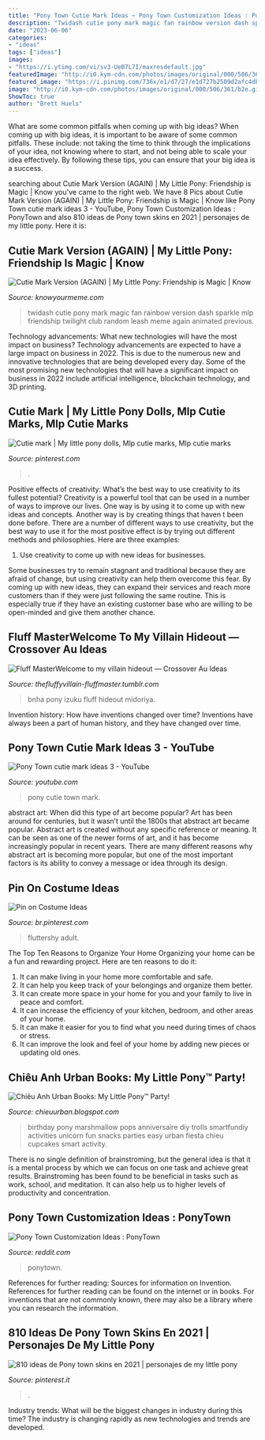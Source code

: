 ```yaml
---
title: "Pony Town Cutie Mark Ideas ~ Pony Town Customization Ideas : Ponytown"
description: "Twidash cutie pony mark magic fan rainbow version dash sparkle mlp friendship twilight club random leash meme again animated previous"
date: "2023-06-06"
categories:
- "ideas"
tags: ["ideas"]
images:
- "https://i.ytimg.com/vi/sv3-UeB7L7I/maxresdefault.jpg"
featuredImage: "http://i0.kym-cdn.com/photos/images/original/000/506/361/b2e.gif"
featured_image: "https://i.pinimg.com/736x/e1/d7/27/e1d727b2509d2afc4db09bcbc9d0eedf.jpg"
image: "http://i0.kym-cdn.com/photos/images/original/000/506/361/b2e.gif"
ShowToc: true
author: "Brett Huels"
---
```



What are some common pitfalls when coming up with big ideas?
When coming up with big ideas, it is important to be aware of some common pitfalls. These include: not taking the time to think through the implications of your idea, not knowing where to start, and not being able to scale your idea effectively. By following these tips, you can ensure that your big idea is a success.

	

		
searching about Cutie Mark Version (AGAIN) | My Little Pony: Friendship is Magic | Know you've came to the right web. We have 8 Pics about Cutie Mark Version (AGAIN) | My Little Pony: Friendship is Magic | Know like Pony Town cutie mark ideas 3 - YouTube, Pony Town Customization Ideas : PonyTown and also 810 ideas de Pony town skins en 2021 | personajes de my little pony. Here it is:
		
    
## Cutie Mark Version (AGAIN) | My Little Pony: Friendship Is Magic | Know

<img loading=lazy src="http://i0.kym-cdn.com/photos/images/original/000/506/361/b2e.gif" onerror="this.onerror=null;this.src='https://tse3.mm.bing.net/th?id=OIP.ImZ5AueNJrfqdWVCX8yC-wHaEP&amp;pid=15.1';" alt="Cutie Mark Version (AGAIN) | My Little Pony: Friendship is Magic | Know">

_Source: knowyourmeme.com_

>twidash cutie pony mark magic fan rainbow version dash sparkle mlp friendship twilight club random leash meme again animated previous. 

	

Technology advancements: What new technologies will have the most impact on business?
Technology advancements are expected to have a large impact on business in 2022. This is due to the numerous new and innovative technologies that are being developed every day. Some of the most promising new technologies that will have a significant impact on business in 2022 include artificial intelligence, blockchain technology, and 3D printing.

    
## Cutie Mark | My Little Pony Dolls, Mlp Cutie Marks, Mlp Cutie Marks

<img loading=lazy src="https://i.pinimg.com/736x/e1/d7/27/e1d727b2509d2afc4db09bcbc9d0eedf.jpg" onerror="this.onerror=null;this.src='https://tse2.mm.bing.net/th?id=OIP.V_-lvdAVDOTm7o5JLKdXQwHaHa&amp;pid=15.1';" alt="Cutie mark | My little pony dolls, Mlp cutie marks, Mlp cutie marks">

_Source: pinterest.com_

>. 

	

Positive effects of creativity: What’s the best way to use creativity to its fullest potential?
Creativity is a powerful tool that can be used in a number of ways to improve our lives. One way is by using it to come up with new ideas and concepts. Another way is by creating things that haven t been done before. There are a number of different ways to use creativity, but the best way to use it for the most positive effect is by trying out different methods and philosophies. Here are three examples:
1. Use creativity to come up with new ideas for businesses.

Some businesses try to remain stagnant and traditional because they are afraid of change, but using creativity can help them overcome this fear. By coming up with new ideas, they can expand their services and reach more customers than if they were just following the same routine. This is especially true if they have an existing customer base who are willing to be open-minded and give them another chance.

    
## Fluff MasterWelcome To My Villain Hideout — Crossover Au Ideas

<img loading=lazy src="https://64.media.tumblr.com/d7d3534ca5432ee30ea53baa1eeb2526/tumblr_inline_pdza3kGLnU1vspzr2_1280.png" onerror="this.onerror=null;this.src='https://tse2.mm.bing.net/th?id=OIP.-Di2VCTcpD-kqG-CGGkuvwHaKe&amp;pid=15.1';" alt="Fluff MasterWelcome to my villain hideout — Crossover Au Ideas">

_Source: thefluffyvillain-fluffmaster.tumblr.com_

>bnha pony izuku fluff hideout midoriya. 

	

Invention history: How have inventions changed over time?
Inventions have always been a part of human history, and they have changed over time.

    
## Pony Town Cutie Mark Ideas 3 - YouTube

<img loading=lazy src="https://i.ytimg.com/vi/sv3-UeB7L7I/maxresdefault.jpg" onerror="this.onerror=null;this.src='https://tse1.mm.bing.net/th?id=OIP.eD34X4DeMqg81fgzOg-7fwHaEK&amp;pid=15.1';" alt="Pony Town cutie mark ideas 3 - YouTube">

_Source: youtube.com_

>pony cutie town mark. 

	

abstract art: When did this type of art become popular?
Art has been around for centuries, but it wasn’t until the 1800s that abstract art became popular. Abstract art is created without any specific reference or meaning. It can be seen as one of the newer forms of art, and it has become increasingly popular in recent years. There are many different reasons why abstract art is becoming more popular, but one of the most important factors is its ability to convey a message or idea through its design.

    
## Pin On Costume Ideas

<img loading=lazy src="https://i.pinimg.com/736x/2f/9a/6b/2f9a6b2bc49b375ab4cc90befec1e128--cute-hoodie-zip-hoodie.jpg" onerror="this.onerror=null;this.src='https://tse4.mm.bing.net/th?id=OIP.u53TD5BTYWB933tzMht8UgAAAA&amp;pid=15.1';" alt="Pin on Costume Ideas">

_Source: br.pinterest.com_

>fluttershy adult. 

	

The Top Ten Reasons to Organize Your Home
Organizing your home can be a fun and rewarding project. Here are ten reasons to do it: 
1. It can make living in your home more comfortable and safe.
2. It can help you keep track of your belongings and organize them better. 
3. It can create more space in your home for you and your family to live in peace and comfort. 
4. It can increase the efficiency of your kitchen, bedroom, and other areas of your home. 
5. It can make it easier for you to find what you need during times of chaos or stress. 
6. It can improve the look and feel of your home by adding new pieces or updating old ones. 

    
## Chiêu Anh Urban Books: My Little Pony™ Party!

<img loading=lazy src="http://4.bp.blogspot.com/-zu04qmxg1Ec/VW8tGFFKkZI/AAAAAAAAFdY/8jeLiIty4WA/s1600/IMG_1762.JPG" onerror="this.onerror=null;this.src='https://tse4.mm.bing.net/th?id=OIP.8VJauXoe_JJJtgjsLOHipwHaKX&amp;pid=15.1';" alt="Chiêu Anh Urban Books: My Little Pony™ Party!">

_Source: chieuurban.blogspot.com_

>birthday pony marshmallow pops anniversaire diy trolls smartfundiy activities unicorn fun snacks parties easy urban fiesta chieu cupcakes smart activity. 

	

There is no single definition of brainstroming, but the general idea is that it is a mental process by which we can focus on one task and achieve great results. Brainstroming has been found to be beneficial in tasks such as work, school, and meditation. It can also help us to higher levels of productivity and concentration.

    
## Pony Town Customization Ideas : PonyTown

<img loading=lazy src="https://preview.redd.it/i9l6t219l5w61.png?auto=webp&amp;s=126b587e693c563aea94433ad4aecf98aa86888f" onerror="this.onerror=null;this.src='https://tse4.mm.bing.net/th?id=OIP.mbGhsjMpV5h5lNUbXApGWgHaDe&amp;pid=15.1';" alt="Pony Town Customization Ideas : PonyTown">

_Source: reddit.com_

>ponytown. 

	

References for further reading: Sources for information on Invention.
References for further reading can be found on the internet or in books. For inventions that are not commonly known, there may also be a library where you can research the information.

    
## 810 Ideas De Pony Town Skins En 2021 | Personajes De My Little Pony

<img loading=lazy src="https://i.pinimg.com/474x/89/06/7d/89067d3d1ed5891d10d58c5caca7d1ce.jpg" onerror="this.onerror=null;this.src='https://tse2.mm.bing.net/th?id=OIP.6eqohuekxYVZal1A5PeZTQAAAA&amp;pid=15.1';" alt="810 ideas de Pony town skins en 2021 | personajes de my little pony">

_Source: pinterest.it_

>. 

	

Industry trends: What will be the biggest changes in industry during this time?
The industry is changing rapidly as new technologies and trends are developed.


